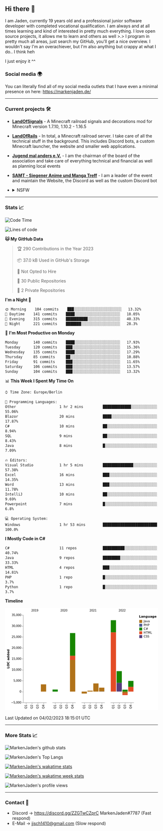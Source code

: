 ## Hi there 👋
I am Jaden, currently 19 years old and a professional junior software developer with completed vocational qualification. I am always and at all times learning and kind of interested in pretty much everything. I love open source projects, it allows me to learn and others as well >.>
I program in pretty much all areas, just search my GitHub, you'll get a nice overview.
I wouldn't say I'm an overachiever, but I'm also anything but crappy at what I do.. I think heh

I just enjoy it ^^

### Social media 🌍

You can literally find all of my social media outlets that I have even a minimal presence on here: https://markenjaden.de/

---

### Current projects 🛠

* [**LandOfSignals**](https://github.com/LandOfRails/LandOfSignals) - A Minecraft railroad signals and decorations mod for Minecraft version 1.7.10, 1.10.2 - 1.16.5
* [**LandOfRails**](https://github.com/LandOfRails) - In total, a Minecraft railroad server. I take care of all the technical stuff in the background. This includes Discord bots, a custom Minecraft launcher, the website and smaller web applications.
* [**Jugend mal anders e.V.**](https://jugendmalanders.de/) - I am the chairman of the board of the association and take care of everything technical and financial as well as planning local events
* [**SAMT - Siegener Anime und Manga Treff**](https://github.com/Siegener-Anime-und-Manga-Treff-SAMT) - I am a leader of the event and maintain the Website, the Discord as well as the custom Discord bot
* <details> 
  <summary>NSFW</summary>
  
  [**Nekos**](https://github.com/MarkenJaden/Nekos) - Website providing you with random lewd neko pics
  
</details>

---

### Stats 📈

<!--START_SECTION:waka-->
![Code Time](http://img.shields.io/badge/Code%20Time-1%2C052%20hrs%2041%20mins-blue)

![Lines of code](https://img.shields.io/badge/From%20Hello%20World%20I%27ve%20Written-82%20Thousand%20lines%20of%20code-blue)

**🐱 My GitHub Data** 

> 🏆 290 Contributions in the Year 2023
 > 
> 📦 37.0 kB Used in GitHub's Storage 
 > 
> 🚫 Not Opted to Hire
 > 
> 📜 30 Public Repositories 
 > 
> 🔑 2 Private Repositories  
 > 
**I'm a Night 🦉** 

```text
🌞 Morning    104 commits    ███░░░░░░░░░░░░░░░░░░░░░░   13.32% 
🌆 Daytime    141 commits    ████░░░░░░░░░░░░░░░░░░░░░   18.05% 
🌃 Evening    315 commits    ██████████░░░░░░░░░░░░░░░   40.33% 
🌙 Night      221 commits    ███████░░░░░░░░░░░░░░░░░░   28.3%

```
📅 **I'm Most Productive on Monday** 

```text
Monday       140 commits    ████░░░░░░░░░░░░░░░░░░░░░   17.93% 
Tuesday      120 commits    ███░░░░░░░░░░░░░░░░░░░░░░   15.36% 
Wednesday    135 commits    ████░░░░░░░░░░░░░░░░░░░░░   17.29% 
Thursday     85 commits     ██░░░░░░░░░░░░░░░░░░░░░░░   10.88% 
Friday       91 commits     ███░░░░░░░░░░░░░░░░░░░░░░   11.65% 
Saturday     106 commits    ███░░░░░░░░░░░░░░░░░░░░░░   13.57% 
Sunday       104 commits    ███░░░░░░░░░░░░░░░░░░░░░░   13.32%

```


📊 **This Week I Spent My Time On** 

```text
⌚︎ Time Zone: Europe/Berlin

💬 Programming Languages: 
Other                    1 hr 2 mins         █████████████░░░░░░░░░░░░   55.06% 
Blazor                   20 mins             ████░░░░░░░░░░░░░░░░░░░░░   17.87% 
C#                       10 mins             ██░░░░░░░░░░░░░░░░░░░░░░░   8.94% 
SQL                      9 mins              ██░░░░░░░░░░░░░░░░░░░░░░░   8.43% 
Java                     8 mins              █░░░░░░░░░░░░░░░░░░░░░░░░   7.09%

🔥 Editors: 
Visual Studio            1 hr 5 mins         ██████████████░░░░░░░░░░░   57.38% 
Excel                    16 mins             ███░░░░░░░░░░░░░░░░░░░░░░   14.35% 
Word                     13 mins             ███░░░░░░░░░░░░░░░░░░░░░░   11.78% 
IntelliJ                 10 mins             ██░░░░░░░░░░░░░░░░░░░░░░░   9.69% 
Powerpoint               7 mins              █░░░░░░░░░░░░░░░░░░░░░░░░   6.8%

💻 Operating System: 
Windows                  1 hr 53 mins        █████████████████████████   100.0%

```

**I Mostly Code in C#** 

```text
C#                       11 repos            ██████████░░░░░░░░░░░░░░░   40.74% 
Java                     9 repos             ████████░░░░░░░░░░░░░░░░░   33.33% 
HTML                     4 repos             ███░░░░░░░░░░░░░░░░░░░░░░   14.81% 
PHP                      1 repo              █░░░░░░░░░░░░░░░░░░░░░░░░   3.7% 
Python                   1 repo              █░░░░░░░░░░░░░░░░░░░░░░░░   3.7%

```


**Timeline**

![Chart not found](https://raw.githubusercontent.com/MarkenJaden/MarkenJaden/main/charts/bar_graph.png) 


 Last Updated on 04/02/2023 18:15:01 UTC
<!--END_SECTION:waka-->

---

### More Stats 📈

![MarkenJaden's github stats](https://github-readme-stats.vercel.app/api?username=MarkenJaden&count_private=true&show_icons=true&theme=radical)

![MarkenJaden's Top Langs](https://github-readme-stats.vercel.app/api/top-langs/?username=MarkenJaden&theme=radical)

[![MarkenJaden's wakatime stats](https://github-readme-stats.vercel.app/api/wakatime?username=MarkenJaden&theme=radical)](https://wakatime.com/@17f322c9-222a-48b4-9e15-983c41f7aed4)

[![MarkenJaden's wakatime week stats](https://wakatime.com/badge/user/17f322c9-222a-48b4-9e15-983c41f7aed4.svg)](https://wakatime.com/@17f322c9-222a-48b4-9e15-983c41f7aed4)

<!--[![MarkenJaden's Codewars stats](https://www.codewars.com/users/MarkenJaden/badges/large)](https://www.codewars.com/users/MarkenJaden)-->

![MarkenJaden's profile views](https://komarev.com/ghpvc/?username=MarkenJaden)

---

### Contact 💌

* Discord -> https://discord.gg/ZZGTwCZprC MarkenJaden#7787 (Fast respond)
* E-Mail -> jjsch1410@gmail.com (Slow respond)



<!--
**MarkenJaden/MarkenJaden** is a ✨ _special_ ✨ repository because its `README.md` (this file) appears on your GitHub profile.

Here are some ideas to get you started:

- 🔭 I’m currently working on ...
- 🌱 I’m currently learning ...
- 👯 I’m looking to collaborate on ...
- 🤔 I’m looking for help with ...
- 💬 Ask me about ...
- 📫 How to reach me: ...
- 😄 Pronouns: ...
- ⚡ Fun fact: ...
-->

